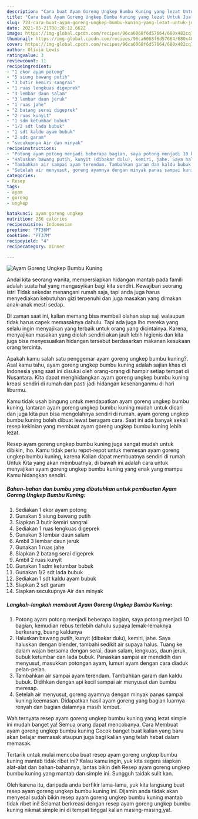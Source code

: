 ```yaml
---
description: "Cara buat Ayam Goreng Ungkep Bumbu Kuning yang lezat Untuk Jualan"
title: "Cara buat Ayam Goreng Ungkep Bumbu Kuning yang lezat Untuk Jualan"
slug: 723-cara-buat-ayam-goreng-ungkep-bumbu-kuning-yang-lezat-untuk-jualan
date: 2021-05-21T08:28:12.662Z
image: https://img-global.cpcdn.com/recipes/96ca6068f6d57664/680x482cq70/ayam-goreng-ungkep-bumbu-kuning-foto-resep-utama.jpg
thumbnail: https://img-global.cpcdn.com/recipes/96ca6068f6d57664/680x482cq70/ayam-goreng-ungkep-bumbu-kuning-foto-resep-utama.jpg
cover: https://img-global.cpcdn.com/recipes/96ca6068f6d57664/680x482cq70/ayam-goreng-ungkep-bumbu-kuning-foto-resep-utama.jpg
author: Olivia Lewis
ratingvalue: 3
reviewcount: 11
recipeingredient:
- "1 ekor ayam potong"
- "5 siung bawang putih"
- "3 butir kemiri sangrai"
- "1 ruas lengkuas digeprek"
- "3 lembar daun salam"
- "3 lembar daun jeruk"
- "1 ruas jahe"
- "2 batang serai digeprek"
- "2 ruas kunyit"
- "1 sdm ketumbar bubuk"
- "1/2 sdt lada bubuk"
- "1 sdt kaldu ayam bubuk"
- "2 sdt garam"
- "secukupnya Air dan minyak"
recipeinstructions:
- "Potong ayam potong menjadi beberapa bagian, saya potong menjadi 10 bagian, kemudian rebus terlebih dahulu supaya lemak-lemaknya berkurang, buang kaldunya"
- "Haluskan bawang putih, kunyit (dibakar dulu), kemiri, jahe. Saya haluskan dengan blender, tambahi sedikit air supaya halus. Tuang ke dalam wajan bersama dengan serai, daun salam, lengkuas, daun jeruk, bubuk ketumbar dan lada bubuk. Panaskan sampai air mendidih dan menyusut, masukkan potongan ayam, lumuri ayam dengan cara diaduk pelan-pelan."
- "Tambahkan air sampai ayam terendam. Tambahkan garam dan kaldu bubuk. Didihkan dengan api kecil sampai air menyusut dan bumbu meresap."
- "Setelah air menyusut, goreng ayamnya dengan minyak panas sampai kuning keemasan. Didapatkan hasil ayam goreng yang bagian luarnya renyah dan bagian dalamnya masih lembut."
categories:
- Resep
tags:
- ayam
- goreng
- ungkep

katakunci: ayam goreng ungkep 
nutrition: 256 calories
recipecuisine: Indonesian
preptime: "PT36M"
cooktime: "PT37M"
recipeyield: "4"
recipecategory: Dinner

---
```



![Ayam Goreng Ungkep Bumbu Kuning](https://img-global.cpcdn.com/recipes/96ca6068f6d57664/680x482cq70/ayam-goreng-ungkep-bumbu-kuning-foto-resep-utama.jpg)

Andai kita seorang wanita, mempersiapkan hidangan mantab pada famili adalah suatu hal yang mengasyikan bagi kita sendiri. Kewajiban seorang istri Tidak sekedar menangani rumah saja, tapi anda juga harus menyediakan kebutuhan gizi terpenuhi dan juga masakan yang dimakan anak-anak mesti sedap.

Di zaman  saat ini, kalian memang bisa membeli olahan siap saji walaupun tidak harus capek memasaknya dahulu. Tapi ada juga lho mereka yang selalu ingin menyajikan yang terbaik untuk orang yang dicintainya. Karena, menyajikan masakan yang diolah sendiri akan jauh lebih higienis dan kita juga bisa menyesuaikan hidangan tersebut berdasarkan makanan kesukaan orang tercinta. 



Apakah kamu salah satu penggemar ayam goreng ungkep bumbu kuning?. Asal kamu tahu, ayam goreng ungkep bumbu kuning adalah sajian khas di Indonesia yang saat ini disukai oleh orang-orang di hampir setiap tempat di Nusantara. Kita dapat menghidangkan ayam goreng ungkep bumbu kuning kreasi sendiri di rumah dan pasti jadi hidangan kesenanganmu di hari liburmu.

Kamu tidak usah bingung untuk mendapatkan ayam goreng ungkep bumbu kuning, lantaran ayam goreng ungkep bumbu kuning mudah untuk dicari dan juga kita pun bisa mengolahnya sendiri di rumah. ayam goreng ungkep bumbu kuning boleh dibuat lewat beragam cara. Saat ini ada banyak sekali resep kekinian yang membuat ayam goreng ungkep bumbu kuning lebih lezat.

Resep ayam goreng ungkep bumbu kuning juga sangat mudah untuk dibikin, lho. Kamu tidak perlu repot-repot untuk memesan ayam goreng ungkep bumbu kuning, karena Kalian dapat membuatnya sendiri di rumah. Untuk Kita yang akan membuatnya, di bawah ini adalah cara untuk menyajikan ayam goreng ungkep bumbu kuning yang enak yang mampu Kamu hidangkan sendiri.

<!--inarticleads1-->

##### Bahan-bahan dan bumbu yang dibutuhkan untuk pembuatan Ayam Goreng Ungkep Bumbu Kuning:

1. Sediakan 1 ekor ayam potong
1. Gunakan 5 siung bawang putih
1. Siapkan 3 butir kemiri sangrai
1. Sediakan 1 ruas lengkuas digeprek
1. Gunakan 3 lembar daun salam
1. Ambil 3 lembar daun jeruk
1. Gunakan 1 ruas jahe
1. Siapkan 2 batang serai digeprek
1. Ambil 2 ruas kunyit
1. Gunakan 1 sdm ketumbar bubuk
1. Gunakan 1/2 sdt lada bubuk
1. Sediakan 1 sdt kaldu ayam bubuk
1. Siapkan 2 sdt garam
1. Siapkan secukupnya Air dan minyak




<!--inarticleads2-->

##### Langkah-langkah membuat Ayam Goreng Ungkep Bumbu Kuning:

1. Potong ayam potong menjadi beberapa bagian, saya potong menjadi 10 bagian, kemudian rebus terlebih dahulu supaya lemak-lemaknya berkurang, buang kaldunya
1. Haluskan bawang putih, kunyit (dibakar dulu), kemiri, jahe. Saya haluskan dengan blender, tambahi sedikit air supaya halus. Tuang ke dalam wajan bersama dengan serai, daun salam, lengkuas, daun jeruk, bubuk ketumbar dan lada bubuk. Panaskan sampai air mendidih dan menyusut, masukkan potongan ayam, lumuri ayam dengan cara diaduk pelan-pelan.
1. Tambahkan air sampai ayam terendam. Tambahkan garam dan kaldu bubuk. Didihkan dengan api kecil sampai air menyusut dan bumbu meresap.
1. Setelah air menyusut, goreng ayamnya dengan minyak panas sampai kuning keemasan. Didapatkan hasil ayam goreng yang bagian luarnya renyah dan bagian dalamnya masih lembut.




Wah ternyata resep ayam goreng ungkep bumbu kuning yang lezat simple ini mudah banget ya! Semua orang dapat mencobanya. Cara Membuat ayam goreng ungkep bumbu kuning Cocok banget buat kalian yang baru akan belajar memasak ataupun juga bagi kalian yang telah hebat dalam memasak.

Tertarik untuk mulai mencoba buat resep ayam goreng ungkep bumbu kuning mantab tidak ribet ini? Kalau kamu ingin, yuk kita segera siapkan alat-alat dan bahan-bahannya, lantas bikin deh Resep ayam goreng ungkep bumbu kuning yang mantab dan simple ini. Sungguh taidak sulit kan. 

Oleh karena itu, daripada anda berfikir lama-lama, yuk kita langsung buat resep ayam goreng ungkep bumbu kuning ini. Dijamin anda tiidak akan menyesal sudah bikin resep ayam goreng ungkep bumbu kuning mantab tidak ribet ini! Selamat berkreasi dengan resep ayam goreng ungkep bumbu kuning nikmat simple ini di tempat tinggal kalian masing-masing,ya!.

